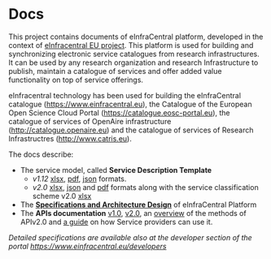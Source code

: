 # Docs
This project contains documents of eInfraCentral platform, developed in the context of [eInfracentral EU project](http://einfracentral.eu/). This platform is used for building and synchronizing electronic service catalogues from research infrastructures. It can be used by any research organization and research Infrastructure to publish, maintain a catalogue of services and offer added value functionality on top of service offerings.

eInfracentral technology has been used for building the eInfraCentral catalogue (https://www.einfracentral.eu), the Catalogue of the European Open Science Cloud Portal (https://catalogue.eosc-portal.eu),  the catalogue of services of OpenAire infrastructure (http://catalogue.openaire.eu) and the catalogue of services of Research Infrastructres (http://www.catris.eu).

The docs describe: 
- The service model, called **Service Description Template** 
  - *v1.12* [xlsx](eInfraCentral_SDTv1.12.xlsx), [pdf](eInfraCentral_SDTv1.12.pdf), [json](eInfraCentral_SDTv1.12.json) formats.
  - *v2.0* [xlsx](eInfraCentral-SDTv2.0.xlsx), [json](APIs%20v2.0%20Schema) and [pdf](EOSC-JNP-ServiceDescriptionTemplate-v2.00.pdf) formats along with the service classification scheme v2.0 [xlsx](eInfraCentral_ServiceClassification_v2.0.xlsx)
- The [**Specifications and Architecture Design**](eInfraCentral_Architecture_Specs_v1.0.pdf) of eInfraCentral Platform
- The **APIs documentation** [v1.0](eInfraCentral_APIs_v1.0.pdf), [v2.0](eInfraCentral-APIs_v2.0.pdf), an [overview](eInfraCentral_APIs_v2.0_Overview.pdf) of the methods of APIv2.0 and [a guide](EIC_APIs@HowTO.pdf)  on how Service providers can use it.

*Detailed specifications are available also at the developer section of the portal https://www.einfracentral.eu/developers*




